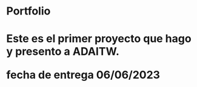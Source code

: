 <h1>Portfolio<h1>
<p>Este es el primer proyecto que hago y presento a ADAITW.</p>
<span>fecha de entrega 06/06/2023<span>

